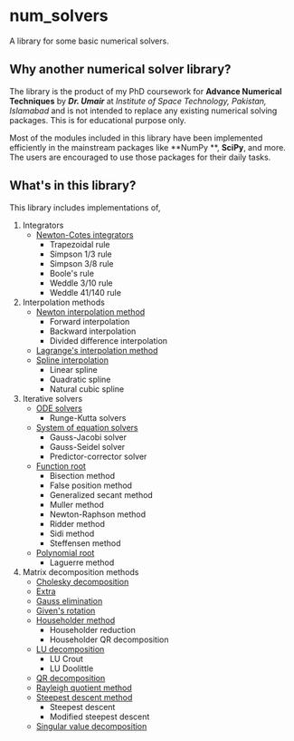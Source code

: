 # num_solvers

A library for some basic numerical solvers.

## Why another numerical solver library?

The library is the product of my PhD coursework for **Advance Numerical Techniques** by _**Dr. Umair**_ at _Institute of
Space Technology, Pakistan, Islamabad_ and is not intended to replace any existing numerical solving packages. This is
for educational purpose only.

Most of the modules included in this library have been implemented efficiently in the mainstream packages like **NumPy
**, **SciPy**, and more. The users are encouraged to use those packages for their daily tasks.

## What's in this library?

This library includes implementations of,

1. Integrators
    * [Newton-Cotes integrators](https://github.com/syedalimohsinbukhari/Solvers/blob/md-docs/docs/newton-cotes-integrators.md)
        * Trapezoidal rule
        * Simpson 1/3 rule
        * Simpson 3/8 rule
        * Boole's rule
        * Weddle 3/10 rule
        * Weddle 41/140 rule
2. Interpolation methods
    * [Newton interpolation method]()
        * Forward interpolation
        * Backward interpolation
        * Divided difference interpolation
    * [Lagrange's interpolation method]()
    * [Spline interpolation]()
        * Linear spline
        * Quadratic spline
        * Natural cubic spline
3. Iterative solvers
    * [ODE solvers]()
        * Runge-Kutta solvers
    * [System of equation solvers]()
        * Gauss-Jacobi solver
        * Gauss-Seidel solver
        * Predictor-corrector solver
    * [Function root]()
        * Bisection method
        * False position method
        * Generalized secant method
        * Muller method
        * Newton-Raphson method
        * Ridder method
        * Sidi method
        * Steffensen method
    * [Polynomial root]()
        * Laguerre method
4. Matrix decomposition methods
    * [Cholesky decomposition]()
    * [Extra]()
    * [Gauss elimination]()
    * [Given's rotation]()
    * [Householder method]()
        * Householder reduction
        * Householder QR decomposition
    * [LU decomposition]()
        * LU Crout
        * LU Doolittle
    * [QR decomposition]()
    * [Rayleigh quotient method]()
    * [Steepest descent method]()
        * Steepest descent
        * Modified steepest descent
    * [Singular value decomposition]()

















